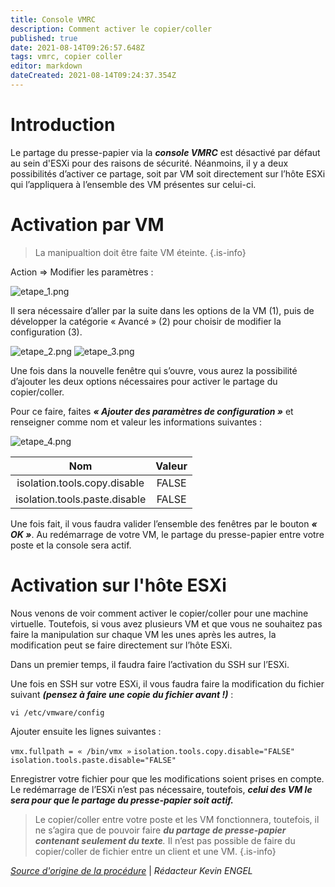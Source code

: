 ```yaml
---
title: Console VMRC
description: Comment activer le copier/coller
published: true
date: 2021-08-14T09:26:57.648Z
tags: vmrc, copier coller
editor: markdown
dateCreated: 2021-08-14T09:24:37.354Z
---
```


# Introduction
Le partage du presse-papier via la ***console VMRC*** est désactivé par défaut au sein d'ESXi pour des raisons de sécurité. Néanmoins, il y a deux possibilités d’activer ce partage, soit par VM soit directement sur l’hôte ESXi qui l’appliquera à l’ensemble des VM présentes sur celui-ci.

# Activation par VM

> La manipualtion doit être faite VM éteinte.
{.is-info}

Action => Modifier les paramètres :

![etape_1.png](/images/etape_1.png)

Il sera nécessaire d’aller par la suite dans les options de la VM (1), puis de développer la catégorie « Avancé » (2) pour choisir de modifier la configuration (3).

![etape_2.png](/images/etape_2.png)
![etape_3.png](/images/etape_3.png)

Une fois dans la nouvelle fenêtre qui s’ouvre, vous aurez la possibilité d’ajouter les deux options nécessaires pour activer le partage du copier/coller.

Pour ce faire, faites ***« Ajouter des paramètres de configuration »*** et renseigner comme nom et valeur les informations suivantes :

![etape_4.png](/images/etape_4.png)

|  Nom | Valeur  |
|:-:|:-:|
|isolation.tools.copy.disable   | FALSE  |  
|isolation.tools.paste.disable   | FALSE  |

Une fois fait, il vous faudra valider l’ensemble des fenêtres par le bouton ***« OK »***.
Au redémarrage de votre VM, le partage du presse-papier entre votre poste et la console sera actif.

# Activation sur l'hôte ESXi

Nous venons de voir comment activer le copier/coller pour une machine virtuelle. Toutefois, si vous avez plusieurs VM et que vous ne souhaitez pas faire la manipulation sur chaque VM les unes après les autres, la modification peut se faire directement sur l’hôte ESXi.

Dans un premier temps, il faudra faire l’activation du SSH sur l’ESXi.

Une fois en SSH sur votre ESXi, il vous faudra faire la modification du fichier suivant ***(pensez à faire une copie du fichier avant !)*** : 

`vi /etc/vmware/config`

Ajouter ensuite les lignes suivantes :

`vmx.fullpath = « /bin/vmx »`
`isolation.tools.copy.disable="FALSE"`
`isolation.tools.paste.disable="FALSE"`

Enregistrer votre fichier pour que les modifications soient prises en compte. Le redémarrage de l’ESXi n’est pas nécessaire, toutefois, ***celui des VM le sera pour que le partage du presse-papier soit actif.***

> Le copier/coller entre votre poste et les VM fonctionnera, toutefois, il ne s’agira que de pouvoir faire ***du partage de presse-papier contenant seulement du texte**.* Il n’est pas possible de faire du copier/coller de fichier entre un client et une VM.
{.is-info}

[*Source d'origine de la procédure*](https://www.tech2tech.fr/vmware-esxi-comment-activer-le-copier-coller-dans-la-console-vmrc/) | *Rédacteur Kevin ENGEL*